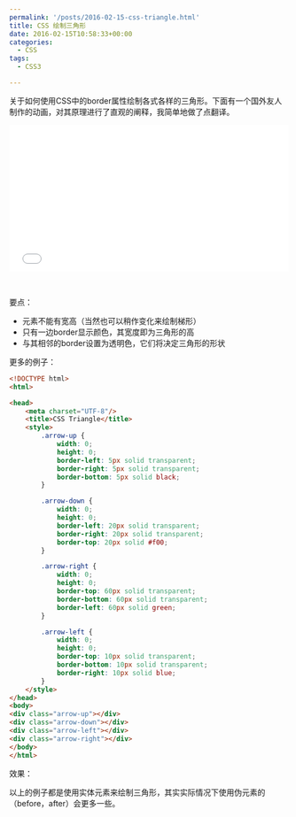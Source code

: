 ```yaml
---
permalink: '/posts/2016-02-15-css-triangle.html'
title: CSS 绘制三角形
date: 2016-02-15T10:58:33+00:00
categories:
  - CSS
tags:
  - CSS3

---
```




关于如何使用CSS中的border属性绘制各式各样的三角形。下面有一个国外友人制作的动画，对其原理进行了直观的阐释，我简单地做了点翻译。

<iframe height="265" style="width: 100%;" scrolling="no" title="Animation to Explain CSS Triangles" src="//codepen.io/wxsm/embed/zrbGpx/?height=265&theme-id=0&default-tab=css,result" frameborder="no" allowtransparency="true" allowfullscreen="true">
  See the Pen <a href='https://codepen.io/wxsm/pen/zrbGpx/'>Animation to Explain CSS Triangles</a> by wxsm
  (<a href='https://codepen.io/wxsm'>@wxsm</a>) on <a href='https://codepen.io'>CodePen</a>.
</iframe>

&nbsp;

要点：

  * 元素不能有宽高（当然也可以稍作变化来绘制梯形）
  * 只有一边border显示颜色，其宽度即为三角形的高
  * 与其相邻的border设置为透明色，它们将决定三角形的形状

<!--more-->

更多的例子：

```html
<!DOCTYPE html>
<html>

<head>
    <meta charset="UTF-8"/>
    <title>CSS Triangle</title>
    <style>
        .arrow-up {
            width: 0;
            height: 0;
            border-left: 5px solid transparent;
            border-right: 5px solid transparent;
            border-bottom: 5px solid black;
        }

        .arrow-down {
            width: 0;
            height: 0;
            border-left: 20px solid transparent;
            border-right: 20px solid transparent;
            border-top: 20px solid #f00;
        }

        .arrow-right {
            width: 0;
            height: 0;
            border-top: 60px solid transparent;
            border-bottom: 60px solid transparent;
            border-left: 60px solid green;
        }

        .arrow-left {
            width: 0;
            height: 0;
            border-top: 10px solid transparent;
            border-bottom: 10px solid transparent;
            border-right: 10px solid blue;
        }
    </style>
</head>
<body>
<div class="arrow-up"></div>
<div class="arrow-down"></div>
<div class="arrow-left"></div>
<div class="arrow-right"></div>
</body>
</html>
```

效果：



以上的例子都是使用实体元素来绘制三角形，其实实际情况下使用伪元素的（before，after）会更多一些。
